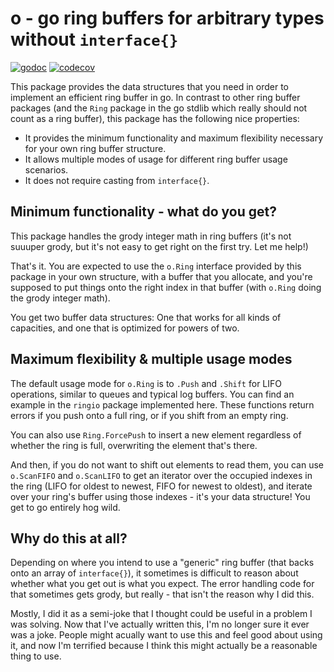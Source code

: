 # o - go ring buffers for arbitrary types without `interface{}`
[![godoc](https://godoc.org/github.com/antifuchs/o?status.svg)](http://godoc.org/github.com/antifuchs/o) [![codecov](https://codecov.io/gh/antifuchs/o/branch/master/graph/badge.svg)](https://codecov.io/gh/antifuchs/o)


This package provides the data structures that you need in order to
implement an efficient ring buffer in go. In contrast to other ring
buffer packages (and the `Ring` package in the go stdlib which really
should not count as a ring buffer), this package has the following
nice properties:

* It provides the minimum functionality and maximum flexibility
  necessary for your own ring buffer structure.
* It allows multiple modes of usage for different ring buffer usage
  scenarios.
* It does not require casting from `interface{}`.

## Minimum functionality - what do you get?

This package handles the grody integer math in ring buffers (it's not
suuuper grody, but it's not easy to get right on the first try. Let me
help!)

That's it. You are expected to use the `o.Ring` interface provided by
this package in your own structure, with a buffer that you allocate,
and you're supposed to put things onto the right index in that buffer
(with `o.Ring` doing the grody integer math).

You get two buffer data structures: One that works for all kinds of
capacities, and one that is optimized for powers of two.

## Maximum flexibility & multiple usage modes

The default usage mode for `o.Ring` is to `.Push` and `.Shift` for
LIFO operations, similar to queues and typical log buffers. You can
find an example in the `ringio` package implemented here. These
functions return errors if you push onto a full ring, or if you shift
from an empty ring.

You can also use `Ring.ForcePush` to insert a new element regardless
of whether the ring is full, overwriting the element that's there.

And then, if you do not want to shift out elements to read them, you
can use `o.ScanFIFO` and `o.ScanLIFO` to get an iterator over the
occupied indexes in the ring (LIFO for oldest to newest, FIFO for
newest to oldest), and iterate over your ring's buffer using those
indexes - it's your data structure! You get to go entirely hog wild.

## Why do this at all?

Depending on where you intend to use a "generic" ring buffer (that
backs onto an array of `interface{}`), it sometimes is difficult to
reason about whether what you get out is what you expect. The error
handling code for that sometimes gets grody, but really - that isn't
the reason why I did this.

Mostly, I did it as a semi-joke that I thought could be useful in a
problem I was solving. Now that I've actually written this, I'm no
longer sure it ever was a joke. People might acually want to use this
and feel good about using it, and now I'm terrified because I think
this might actually be a reasonable thing to use.
